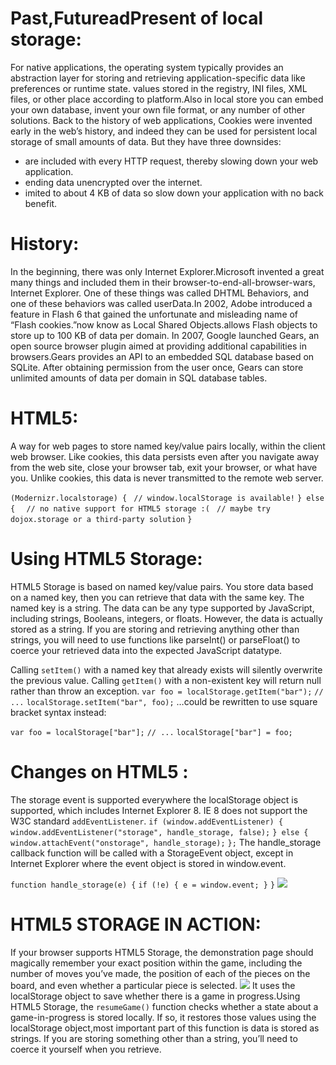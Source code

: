 # Past,FutureadPresent of local storage:
 For native applications, the operating system typically provides an abstraction layer for storing and retrieving application-specific data like preferences or runtime state. values stored in the registry, INI files, XML files, or other place according to platform.Also in local store you can embed your own database, invent your own file format, or any number of other solutions.
 Back to the history of web applications, Cookies were invented early in the web’s history, and indeed they can be used for persistent local storage of small amounts of data. But they have three downsides:
 * are included with every HTTP request, thereby slowing down your web application.
 * ending data unencrypted over the internet.
 * imited to about 4 KB of data so slow down your application with no back benefit.
 # History:
 In the beginning, there was only Internet Explorer.Microsoft invented a great many things and included them in their browser-to-end-all-browser-wars, Internet Explorer. One of these things was called DHTML Behaviors, and one of these behaviors was called userData.In 2002, Adobe introduced a feature in Flash 6 that gained the unfortunate and misleading name of “Flash cookies.”now know as  Local Shared Objects.allows Flash objects to store up to 100 KB of data per domain.
 In 2007, Google launched Gears, an open source browser plugin aimed at providing additional capabilities in browsers.Gears provides an API to an embedded SQL database based on SQLite. After obtaining permission from the user once, Gears can store unlimited amounts of data per domain in SQL database tables.
 # HTML5:
  A way for web pages to store named key/value pairs locally, within the client web browser. Like cookies, this data persists even after you navigate away from the web site, close your browser tab, exit your browser, or what have you. Unlike cookies, this data is never transmitted to the remote web server.

 `(Modernizr.localstorage) {`
 ` // window.localStorage is available!`
`} else {`
`  // no native support for HTML5 storage :(`
 ` // maybe try dojox.storage or a third-party solution`
`}`
# Using HTML5 Storage:
HTML5 Storage is based on named key/value pairs. You store data based on a named key, then you can retrieve that data with the same key. The named key is a string. The data can be any type supported by JavaScript, including strings, Booleans, integers, or floats. However, the data is actually stored as a string. If you are storing and retrieving anything other than strings, you will need to use functions like parseInt() or parseFloat() to coerce your retrieved data into the expected JavaScript datatype.

Calling `setItem()` with a named key that already exists will silently overwrite the previous value. Calling `getItem()` with a non-existent key will return null rather than throw an exception.
`var foo = localStorage.getItem("bar");`
`// ...`
`localStorage.setItem("bar", foo);`
…could be rewritten to use square bracket syntax instead:

`var foo = localStorage["bar"];`
`// ...`
`localStorage["bar"] = foo;`
# Changes on HTML5 :
The storage event is supported everywhere the localStorage object is supported, which includes Internet Explorer 8. IE 8 does not support the W3C standard `addEventListener`.
`if (window.addEventListener) {`
 `window.addEventListener("storage", handle_storage, false);`
`} else {`
  `window.attachEvent("onstorage", handle_storage);`
`};`
The handle_storage callback function will be called with a StorageEvent object, except in Internet Explorer where the event object is stored in window.event.

`function handle_storage(e) {`
  `if (!e) { e = window.event; }`
`}`
![](img/old.PNG)
# HTML5 STORAGE IN ACTION:
 If your browser supports HTML5 Storage, the demonstration page should magically remember your exact position within the game, including the number of moves you’ve made, the position of each of the pieces on the board, and even whether a particular piece is selected.
 ![](img/save.PNG)
 It uses the localStorage object to save whether there is a game in progress.Using HTML5 Storage, the `resumeGame()` function checks whether a state about a game-in-progress is stored locally. If so, it restores those values using the localStorage object,most important part of this function is data is stored as strings. If you are storing something other than a string, you’ll need to coerce it yourself when you retrieve.
